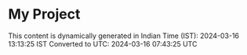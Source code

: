 # My Project

This content is dynamically generated in Indian Time (IST): 2024-03-16 13:13:25 IST
Converted to UTC: 2024-03-16 07:43:25 UTC
